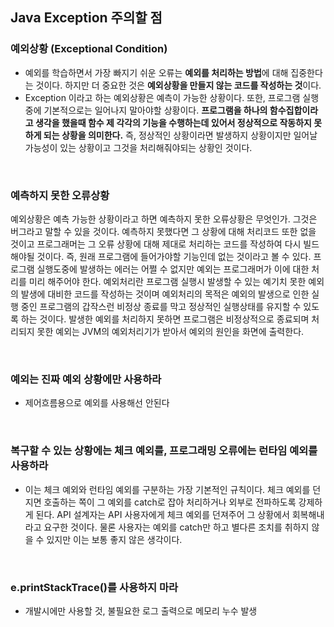 ## Java Exception 주의할 점

### 예외상황 (Exceptional Condition)

- 예외를 학습하면서 가장 빠지기 쉬운 오류는 **예외를 처리하는 방법**에 대해 집중한다는 것이다. 하지만 더 중요한 것은 **예외상황을 만들지 않는 코드를 작성하는 것**이다.
- Exception 이라고 하는 예외상황은 예측이 가능한 상황이다. 또한, 프로그램 실행중에 기본적으로는 일어나지 말아야할 상황이다. **프로그램을 하나의 함수집합이라고 생각을 했을때 함수 제 각각의 기능을 수행하는데 있어서 정상적으로 작동하지 못하게 되는 상황을 의미한다.** 즉, 정상적인 상황이라면 발생하지 상황이지만 일어날 가능성이 있는 상황이고 그것을 처리해줘야되는 상황인 것이다.

<br/>

### 예측하지 못한 오류상황

예외상황은 예측 가능한 상황이라고 하면 예측하지 못한 오류상황은 무엇인가. 그것은 버그라고 말할 수 있을 것이다. 예측하지 못했다면 그 상황에 대해 처리코드 또한 없을 것이고 프로그래머는 그 오류 상황에 대해 제대로 처리하는 코드를 작성하여 다시 빌드해야될 것이다. 즉, 원래 프로그램에 들어가야할 기능인데 없는 것이라고 볼 수 있다. 프로그램 실행도중에 발생하는 에러는 어쩔 수 없지만 예외는 프로그래머가 이에 대한 처리를 미리 해주어야 한다. 예외처리란 프로그램 실행시 발생할 수 있는 예기치 못한 예외의 발생에 대비한 코드를 작성하는 것이며 예외처리의 목적은 예외의 발생으로 인한 실행 중인 프로그램의 갑작스런 비정상 종료를 막고 정상적인 실행상태를 유지할 수 있도록 하는 것이다. 발생한 예외를 처리하지 못하면 프로그램은 비정상적으로 종료되며 처리되지 못한 예외는 JVM의 예외처리기가 받아서 예외의 원인을 화면에 출력한다. 

<br/>

### 예외는 진짜 예외 상황에만 사용하라

- 제어흐름용으로 예외를 사용해선 안된다

<br/>

### 복구할 수 있는 상황에는 체크 예외를, 프로그래밍 오류에는 런타임 예외를 사용하라

- 이는 체크 예외와 런타임 예외를 구분하는 가장 기본적인 규칙이다. 체크 예외를 던지면 호출하는 쪽이 그 예외를 catch로 잡아 처리하거나 외부로 전파하도록 강제하게 된다. API 설계자는 API 사용자에게 체크 예외를 던져주어 그 상황에서 회복해내라고 요구한 것이다. 물론 사용자는 예외를 catch만 하고 별다른 조치를 취하지 않을 수 있지만 이는 보통 좋지 않은 생각이다. 

<br/>

### e.**printStackTrace**()를 사용하지 마라

- 개발시에만 사용할 것, 불필요한 로그 출력으로 메모리 누수 발생